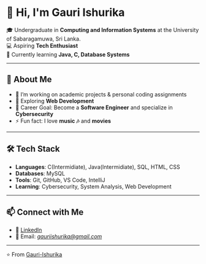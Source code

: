 # 👋 Hi, I'm Gauri Ishurika  

🎓 Undergraduate in **Computing and Information Systems** at the University of Sabaragamuwa, Sri Lanka.  
💻 Aspiring **Tech Enthusiast**  
🌱 Currently learning **Java, C, Database Systems**  

---

## 🚀 About Me
- 🔭 I’m working on academic projects & personal coding assignments  
- 🌱 Exploring **Web Development**  
- 🎯 Career Goal: Become a **Software Engineer** and specialize in **Cybersecurity**  
- ⚡ Fun fact: I love **music 🎶** and **movies**  

---

## 🛠️ Tech Stack
- **Languages**: C(Intermidiate), Java(Intermidiate), SQL, HTML, CSS  
- **Databases**: MySQL  
- **Tools**: Git, GitHub, VS Code, IntelliJ  
- **Learning**: Cybersecurity, System Analysis, Web Development  

---

## 📫 Connect with Me
- 💼 [LinkedIn](https://www.linkedin.com/in/gauri-ishurika-0a0268349/)  
- 📧 Email: *gauriishurika@gmail.com* 

---

⭐️ From [Gauri-Ishurika](https://github.com/Gauri-Ishurika)

